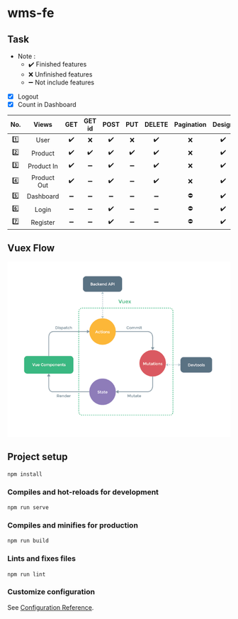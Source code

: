 # wms-fe

## Task

- Note :
    - :heavy_check_mark: Finished features
    - :x: Unfinished features
    - :heavy_minus_sign: Not include features

- [x] Logout
- [x] Count in Dashboard

| No.     | Views       | GET                | GET id             | POST               | PUT                | DELETE             | Pagination | Design             | Modals             | Alert      |
| :-----: | :---------: | :----------------: | :----------------: | :----------------: | :----------------: | :----------------: | :--------: | :----------------: | :----------------: | :--------: |
| :one:   | User        | :heavy_check_mark: | :x:                | :heavy_check_mark: | :x:                | :heavy_check_mark: | :x:        | :heavy_check_mark: | :heavy_check_mark: | :x:        |
| :two:   | Product     | :heavy_check_mark: | :heavy_check_mark: | :heavy_check_mark: | :heavy_check_mark: | :heavy_check_mark: | :x:        | :heavy_check_mark: | :heavy_check_mark: | :x:        |
| :three: | Product In  | :heavy_check_mark: | :heavy_minus_sign: | :heavy_check_mark: | :heavy_minus_sign: | :heavy_check_mark: | :x:        | :heavy_check_mark: | :heavy_check_mark: | :x:        |
| :four:  | Product Out | :heavy_check_mark: | :heavy_minus_sign: | :heavy_check_mark: | :heavy_minus_sign: | :heavy_check_mark: | :x:        | :heavy_check_mark: | :heavy_check_mark: | :x:        |
| :five:  | Dashboard   | :heavy_minus_sign: | :heavy_minus_sign: | :heavy_minus_sign: | :heavy_minus_sign: | :heavy_minus_sign: | :no_entry: | :heavy_check_mark: | :heavy_minus_sign: | :x:        |
| :six:   | Login       | :heavy_minus_sign: | :heavy_minus_sign: | :heavy_check_mark: | :heavy_minus_sign: | :heavy_minus_sign: | :no_entry: | :heavy_check_mark: | :heavy_minus_sign: | :x:        |
| :seven: | Register    | :heavy_minus_sign: | :heavy_minus_sign: | :heavy_check_mark: | :heavy_minus_sign: | :heavy_minus_sign: | :no_entry: | :heavy_check_mark: | :heavy_minus_sign: | :x:        |

## Vuex Flow

![Flow](./vuex.png)

## Project setup
```
npm install
```

### Compiles and hot-reloads for development
```
npm run serve
```

### Compiles and minifies for production
```
npm run build
```

### Lints and fixes files
```
npm run lint
```

### Customize configuration
See [Configuration Reference](https://cli.vuejs.org/config/).
